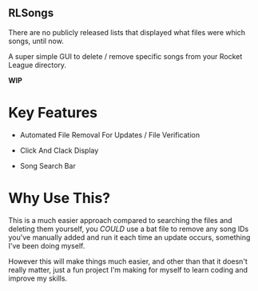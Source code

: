 ## RLSongs
There are no publicly released lists that displayed what files were which songs, until now.

A super simple GUI to delete / remove specific songs from your Rocket League directory.

**WIP**

# Key Features

- Automated File Removal For Updates / File Verification

- Click And Clack Display

- Song Search Bar

# Why Use This?

This is a much easier approach compared to searching the files and deleting them yourself, you *COULD* use a bat file to remove any song IDs you've manually added and run it each time an update occurs, something I've been doing myself.

However this will make things much easier, and other than that it doesn't really matter, just a fun project I'm making for myself to learn coding and improve my skills.
